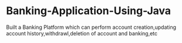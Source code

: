 # Banking-Application-Using-Java
Built a Banking Platform which can perform account creation,updating account history,withdrawl,deletion of account and banking,etc 
